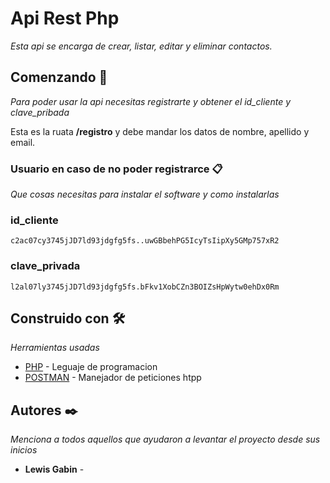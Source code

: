 # Api Rest Php

_Esta api se encarga de crear, listar, editar y eliminar contactos._

## Comenzando 🚀

_Para poder usar la api necesitas registrarte y obtener el id_cliente y clave_pribada_

Esta es la ruata **/registro** y debe mandar los datos de nombre, apellido y email.


### Usuario en caso de no poder registrarce 📋

_Que cosas necesitas para instalar el software y como instalarlas_
### id_cliente
```
c2ac07cy3745jJD7ld93jdgfg5fs..uwGBbehPG5IcyTsIipXy5GMp757xR2
```

### clave_privada
```
l2al07ly3745jJD7ld93jdgfg5fs.bFkv1XobCZn3BOIZsHpWytw0ehDx0Rm
```

## Construido con 🛠️

_Herramientas usadas_

* [PHP](https://www.php.net/) - Leguaje de programacion
* [POSTMAN](https://www.postman.com/) - Manejador de peticiones htpp

## Autores ✒️

_Menciona a todos aquellos que ayudaron a levantar el proyecto desde sus inicios_

* **Lewis Gabin** -



